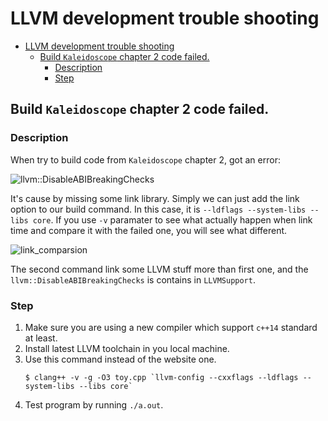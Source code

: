 # LLVM development trouble shooting

- [LLVM development trouble shooting](#llvm-development-trouble-shooting)
  - [Build `Kaleidoscope` chapter 2 code failed.](#build-kaleidoscope-chapter-2-code-failed)
    - [Description](#description)
    - [Step](#step)


## Build `Kaleidoscope` chapter 2 code failed.

### Description
When try to build code from `Kaleidoscope` chapter 2, got an error: 

![llvm::DisableABIBreakingChecks](img/09/llvm::DisableABIBreakingChecks.png)

It's cause by missing some link library. Simply we can just add the link option to our build command. In this case, it is `--ldflags --system-libs --libs core`. If you use `-v` paramater to see what actually happen when link time and compare it with the failed one, you will see what different. 

![link_comparsion](img/09/link_comparison.png)

The second command link some LLVM stuff more than first one, and the `llvm::DisableABIBreakingChecks` is contains in `LLVMSupport`.


### Step
1. Make sure you are using a new compiler which support `c++14` standard at least.
2. Install latest LLVM toolchain in you local machine.
3. Use this command instead of the website one.
    ```shell
    $ clang++ -v -g -O3 toy.cpp `llvm-config --cxxflags --ldflags --system-libs --libs core`
    ```
4. Test program by running `./a.out`.
